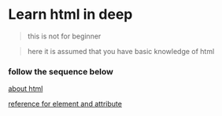 # Learn html in deep

>this is not for beginner 

>here it is assumed that you have basic knowledge of html
### **follow the sequence below**

[about html](./learn_html/about_html.md)

[reference for element and attribute](./learn_html/html_reference.md)